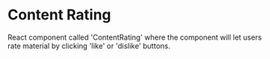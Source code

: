 # Content Rating

React component called 'ContentRating' where the component will let users rate material by clicking 'like' or 'dislike' buttons.
